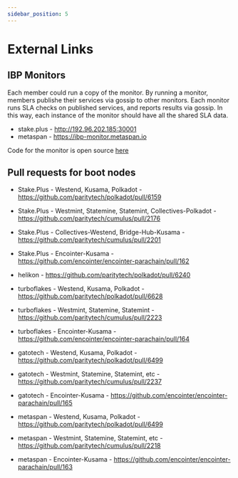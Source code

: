```yaml
---
sidebar_position: 5
---
```


# External Links

## IBP Monitors

Each member could run a copy of the monitor. By running a monitor, members publishe their services via gossip to other monitors. Each monitor runs SLA checks on published services, and reports results via gossip. In this way, each instance of the monitor should have all the shared SLA data.

- stake.plus - http://192.96.202.185:30001
- metaspan - https://ibp-monitor.metaspan.io

Code for the monitor is open source [here](https://github.com/dotsama-ibp/dotsama-ibp/tree/main/monitor)


## Pull requests for boot nodes

- Stake.Plus - Westend, Kusama, Polkadot - https://github.com/paritytech/polkadot/pull/6159
- Stake.Plus - Westmint, Statemine, Statemint, Collectives-Polkadot - https://github.com/paritytech/cumulus/pull/2176
- Stake.Plus - Collectives-Westend, Bridge-Hub-Kusama - https://github.com/paritytech/cumulus/pull/2201
- Stake.Plus - Encointer-Kusama - https://github.com/encointer/encointer-parachain/pull/162


- helikon - https://github.com/paritytech/polkadot/pull/6240


- turboflakes - Westend, Kusama, Polkadot - https://github.com/paritytech/polkadot/pull/6628
- turboflakes - Westmint, Statemine, Statemint - https://github.com/paritytech/cumulus/pull/2223
- turboflakes - Encointer-Kusama - https://github.com/encointer/encointer-parachain/pull/164


- gatotech - Westend, Kusama, Polkadot - https://github.com/paritytech/polkadot/pull/6499
- gatotech - Westmint, Statemine, Statemint, etc - https://github.com/paritytech/cumulus/pull/2237
- gatotech - Encointer-Kusama - https://github.com/encointer/encointer-parachain/pull/165


- metaspan - Westend, Kusama, Polkadot - https://github.com/paritytech/polkadot/pull/6499
- metaspan - Westmint, Statemine, Statemint, etc - https://github.com/paritytech/cumulus/pull/2218
- metaspan - Encointer-Kusama - https://github.com/encointer/encointer-parachain/pull/163
